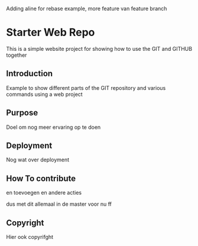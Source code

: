 Adding aline for rebase example, more feature van feature branch 
# Starter Web Repo

This is a simple website project for 
showing how to use the GIT and GITHUB together

## Introduction
Example to show different parts of the GIT repository and various commands
using a web project



## Purpose
Doel om nog meer ervaring op te doen

## Deployment
Nog wat over deployment

## How To contribute

en toevoegen
en andere acties

dus met dit allemaal in de master voor nu ff



## Copyright
Hier ook copyrifght
